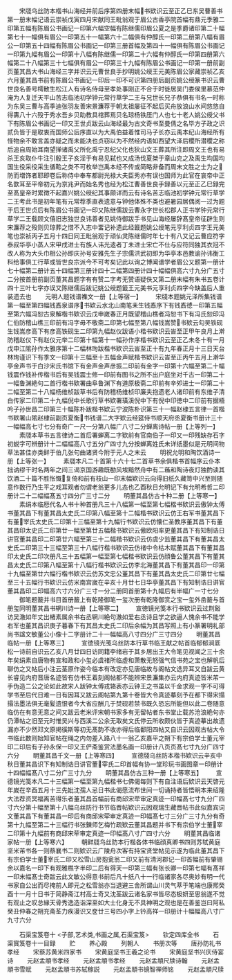 <!-- { "loadSidebar": true } -->
　　宋牋乌丝防本楷书山海经并前后序第四册末幅书欵识云至正乙巳东吴曹善书第一册末幅记语云崇祯戊寅四月宋献同王毗翁观于眉公古香亭院首幅有鼎元季雅二印第五幅有陈眉公书画记一印第六幅空幅有陈继儒印眉公夏之是季爵诸印第二十幅第七十一幅俱有眉公一印第五十一幅第六十二幅俱有仲醇氏一印第二册第八幅有眉公一印第五十四幅有陈眉公书画记一印第三册首幅及第四十一幅俱有陈眉公书画记一印第九幅有眉公一印第十八幅有陈继儒一印第二十六幅有仲醇氏一印第四册第六幅第二十八幅第三十七幅俱有眉公一印第三十九幅有陈眉公书画记一印第一册前副页董其昌大书山海经三字并识云元曹世良手抄明姚公绶王元美陈眉公家藏崇祯乙亥六月董其昌书前有陈眉公书画记一印后一印不可识第四册后副页姚公绶篆书识云曹世良名善号樗散生松江人有诗名侍母至孝处事刚正不合于时徙居吴门娄侯里慕范仲淹为人复迁天平山苦志临池初学钟元常行草学二王与兄世长兄子恭俱有书名一时称为东吴三曹与高季迪张羽友善宋景濂荐于朝太祖屡征不起后买舟放浪山水间悠悠自得夀八十六殁于秀水吾乡贝助教具棺葬焉贝名琼杨铁厓门人也七十老人姚公绶父书下有陈眉公书画记一印又王世贞跋云山海经最为古文奇书至曼倩之名毕方子政之识贰负皆于是取衷而国师公后序直以为大禹伯益着惟司马子长亦云禹本纪山海经所有怪物余不敢言盖亦疑之而未能决也贞窃以为不然经内语如西望大泽后稷所潜稷之称后追自周始耳南望掸诸禹父所化禹宁忍纪父化也狄山文王葬其所注即周文王也有易杀王亥取仆牛注引殷王子亥淫于有易见弑也又成汤伐夏桀于章山克之及禹生均国均国生役采役采生循鞈之类不可枚举岂禹本经不传或简略非备而周末文胜之士为之防而増饰者耶即卷后称侍中奉车都尉光禄大夫臣秀亦有误也国师为此官在哀帝中正名歆耳至平帝初元为京兆尹而始名秀也经为松江曹善世良手録善以元至正乙巳録完至髙皇帝时累徴不起嘉兴姚公绶纪其事颇详而云有诗名苦志临池初学钟元常行草学二王考此书是初年笔有元常荐季直表遗意与钟他体殊不类也避暑园居偶阅一过为题于后王世贞后有陈眉公书画记一印又陈继儒跋云曹永字世长松郡人正书学钟元常行草学二王载顾文僖旧志独世良讳善者见姚侍御跋手书见山海经屡辞髙皇帝征辟生则宋濂荐之殁则贝琼葬之惜不入志中畱记补遗此经籖题姚公绶笔元亨利贞四字王元美笔也崇祯丙子五月十四日同王毗翁观于顽仙灵陈继儒时年七十有八又记云曹应符字泰叔华亭小蒸人宋甲戌进士有族人讳光逺者丁未进士宋亡不仕与应符同独其衣冠不改人称为大头巾相公孙即庆孙号安雅先生子宗儒洪武初即为华亭本邑教谕孙讳衡工科给事俱工行草或皆世良宗派今不可考矣记此以询之博闻谱学者眉公又题第一册计七十幅第二册计五十四幅第三册计四十二幅第四册计四十幅幅俱高六寸九分广五寸二分按首册前副页董其昌题字有有赞二字考无赞语疑佚又第二册末幅有朱书五卷计四十三叶七字亦误又陈继儒后跋记姚公绶题籖王元美书元享利贞四字今缺盖后人重装遗去也
　　元明人题钱谱襍文一册【上等宿一】
　　宋牋本题姚元泽所集钱谱第一幅至第四幅钱鼒泉谱序书欵云水北山南笔耒生钱鼒序下有钱鼒徳一印第五幅至第六幅冯恕古泉解楷书欵识云戊申嵗春正月既望稽山樵者冯恕书下有冯氏恕印冯仁伯防稽山樵三印前有冯字毋不敬斋二印第七幅至第八幅钱嵩赞书欵云勾吴铁砚生钱嵩彦高下有彦高铁砚生二印第九幅赵仪跋语小楷书欵识云峕至正甲午良月上澣防稽赵仪下有赵仪元举二印第十幅第十一幅孙作序楷书欵识云至正乙未冬十有一月戊申江隂孙作太雅序第十二幅林珣跋楷书欵识云峕至正十有九年春正月十三日天台林珣谨识下有季文一印第十三幅至十五幅金声赋楷书欵识云峕至正丙午五月上澣华亭金声书于白沙宋氏书馆下有金声金声彦振二印前有金字一印第十六幅至第二十幅钱震作钱补传楷书后有吴钱震士修一印前有图书之所不出户庭坐对千古一印第二十一幅鲁渊絶句二首行楷书欵署曲阜鲁渊下有道原极斋二印前有辛夘进士一印第二十二幅至第二十八幅杨维桢跋草书后有防稽杨维桢印廉夫抱遗老人诸印前有东维子清白传家二印第二十九幅倪中长歌行草书欵署璜溪倪中下有倪中印徳中二印前有据梧吟子孙世昌二印第三十幅陈朴跋楷书欵云宁波陈朴识第三十一幅赵棣五言律一首楷书欵署山隂赵棣前副页夏衡书钱谱二大字欵云经筵侍书顺天府丞夏衡书册计三十一幅幅高七寸七分有奇广一尺一分第八幅广八寸二分蝉离诗帖一册【上等列一】
　　素牋本草书五言律诗二首后署蝉离二字欵前有官南伯子一印又一印残缺存石字初蜕字可辨册计十二幅幅高八寸五分广四寸九分按蝉离姓氏未详纸墨似是元明间物草法甚佳亦类鲜于伯几张句曲诸贤今附于元人之末云
　　明祝允明和陶饮酒诗一册【上等张一】
　　素牋本凡二十首第十六十七二首草书余俱楷书首幅序云仆本拙讷缪干时名两年之间三谒京国游趣既勌风埃黯然舟中有二蘓和陶诗夜灯独酌读其饮酒二十篇不胜怅慨复倚和前有枝山一印末幅欵识云向得旧纸久藏笥中兴至则随意作数行乃生平之戏耳观者勿谓老翁更多儿态也乙酉秋日允明记下有允明希哲二印册计二十二幅幅髙五寸四分广三寸二分
　　明董其昌仿古十种二册【上等寒一】
　　素绢本临厯代名人书十种首册凡三十八幅第一幅至第七幅楷书欵识云傲钟太傅书董其昌下有董其昌太史氏二印第八幅至第十二幅楷书欵识云仿王右军书董其昌下有董宰氏太史氏二印第十三幅至第十九幅行书欵识云仿懐仁圣教序董其昌下有董其昌印太史氏二印第廿一幅至第廿五幅楷书欵识云傲欧阳率更董其昌下有知制诰日讲官董其昌印二印第廿六幅至第三十二幅楷书欵识云仿虞少监董其昌下有董其昌太史氏二印第三十三幅至第三十八幅行楷书欵识云仿禇中令枯木赋董其昌下有董其昌印太史氏二印次册凡三十五幅第一幅至第七幅楷书欵识云仿顔鲁公董其昌下有董其昌太史氏二印第八幅至第十八幅行楷书欵识云仿李北海董其昌下有董其昌印一印第十九幅至第廿六幅行楷书欵识云仿苏文忠公董其昌下有董其昌太史氏二印第廿七幅至三十五幅行书欵识云仿米南宫嵗在辛亥十月廿七日华亭董其昌下有知制诰日讲官董其昌印二印幅高六寸六分广三寸一分二册同首册第十九幅后有半幅广一寸七分
　　御笔题籖并书目首册籖上有乾隆御笔一玺次册有乾隆御赏之宝一玺外圅籖与首册玺同明董其昌书辋川诗一册【上等寒二】
　　宣徳镜光笺本行书欵识云过荆谿访吴澈如年丈出楮素属余书右丞辋川絶句澈如爱右丞诗且学之欲逼人愧余书不能学右军也董其昌识庚子暮春下有其昌太史氏二印后余幅为其昌写照上有小篆署明礼部尚书諡文敏董公小像十二字册计二十一幅幅高八寸四分广三寸四分
　　明董其昌临帖一册【上等寒三】
　　宣徳镜光笺乌丝防本行草书临王献之帖首临郁郁涧厎松一诗前自识云乙亥八月廿四日访同籍李绪岩于其乡居出王大令笔见视闻之三十余年矣绢素自唐物有宣和政和小玺必虞禇所临虚和萧散无怒强气信书苑之宝也解帆后聊仿之又帖后小注云茎原作姿今临本有改定亦见唐临故与阁帖文选异耳又自跋云黄长睿见内府晋唐名迹皆有仿书王着刻阁帖都不能辨宋景濂集亦云内府真迹皆米芾一手伪造二公之论如此故宋人跋钟太傅戎辂表亦云钟王之书虽以千金求观一字不可得学书至后代日难一日有因耳又跋云阁帖第九第十卷皆大令真迹摹刻予在都下得宋搨搨法墨法俱无毫髪遗恨者今大省应酬几于焚砚若禁书既久恐忘所能但以此二卷随意临仿在有意无意之间又跋云老米评宋朝书家多有无留帖者东书堂止载苏沧浪絶句亦仍潭帖之旧至元时惟吴兴与西溪二公余无取矣文氏停云所收颇伙皆于真迹摹出故遗漏亦不少然邓文原掲徯斯等初无髙韵不收亦得后临鄱阳四帖又自识云因观古帖大令书临此数则始知官帖在绳之内勿差入路八十一翁乙亥嘉平之朔下有宗伯学士董元宰印二印后有子孙永保一印又王俨斋鉴赏法墨名画一印册计八页页髙七寸九分广四寸六分
　　眀董其昌千文一册【上等寒四】
　　宣德牋乌丝防本楷书欵识云辛亥中秋日董其昌识下有知制诰日讲官董宰氏二印首幅有协一堂珍玩书画图章一印册计十四幅幅髙八寸二分广三寸九分
　　眀董其昌仿古三种一册【上等寒五】
　　宣德镜光笺本凡二十三幅第一幅至第九幅楷书七佛偈每则下有自注语后欵识云天啓元年嵗在辛酉五月十三先妣沈孺人忌日书此偈愿流布世间一切诵持者皆悟眀本来绍隆大法荐资冥福离苦得乐者董其昌首幅前有商邱宋荦审定真迹一印幅髙七寸九分广四寸六分第十幅至第十八幅乌丝防行书节临晋帖欵识云因观瑞生藏晋帖书此似嘉宾词文董其昌下有董其昌一印后有商邱宋荦审定真迹一印幅髙七寸三分广三寸九分有奇第十九幅至第二十三幅行书张錬师乞梅竹疏欵云董其昌题并书下有宗伯学士董宰二印第十九幅前有商邱宋荦审定真迹一印幅髙八寸广四寸六分
　　眀董其昌临诸家帖一册【上等寒六】
　　朝鲜牋乌丝防本行楷各体书临顔真卿书四则苏轼黄庭坚米芾书各一则蔡襄书二则欵识云广陵舟次客有持宝贤堂帖见示遂为临此董其昌下有宗伯学士董宰氏二印又松雪山房抱瓮翁二印又前有清河郡记一印首幅前有肇锡余以嘉名一印下有观雅樵字半印二后有得天一印第三幅有张长卿一印第七幅有髙祥一印末幅髙士奇跋云此文敏公得意书前后凡十纸八十一行临诸家各尽奥妙有明一代书家自公出而尽掩前人即元之松雪翁亦当退避三舍所谓山川灵气萃于笔端也康熈癸酉十一月十日书于简静斋江村高士奇又沈荃跋云诸名家书皆尽态极妍至思翁遂不觉有观止之叹总縁天骨秀逸造诣深至如大士化身无不具神明之观也是在善鉴岂曰阿私癸丑仲春之朔充斋荃力疾漫识又奁廿三号四小字上钤高祥一印册计十幅幅高八寸广九寸六分









　　石渠宝笈卷十
<子部,艺术类,书画之属,石渠宝笈>
　　钦定四库全书
　　石渠寳笈卷十一目録
　　贮
　　养心殿
　　列朝人
　　书册次等
　　唐孙防礼书孝经
　　宋蔡苏黄米四家书
　　宋黄庭坚书王羲之论书
　　宋黄庭坚书兴庆侍宴诗
　　元赵孟頫书孝经
　　元赵孟頫书孝经
　　元赵孟頫尺牍诗翰
　　元赵孟頫书雪赋
　　元赵孟頫书苏轼稼説
　　元赵孟頫书镜智禅师铭
　　元赵孟頫尺牍
